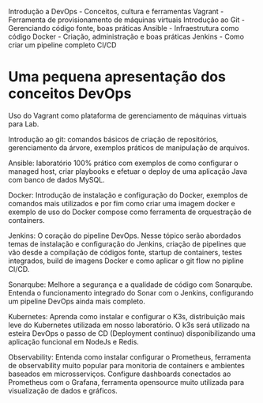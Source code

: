 Introdução a DevOps - Conceitos, cultura e ferramentas
Vagrant - Ferramenta de provisionamento de máquinas virtuais
Introdução ao Git - Gerenciando código fonte, boas práticas
Ansible - Infraestrutura como código
Docker - Criação, administração e boas práticas
Jenkins - Como criar um pipeline completo CI/CD



<h1> Uma pequena apresentação dos conceitos DevOps</h1> 

Uso do Vagrant como plataforma de gerenciamento de máquinas virtuais para Lab.

Introdução ao git: comandos básicos de criação de repositórios, gerenciamento da árvore, exemplos práticos de manipulação de arquivos.

Ansible: laboratório 100% prático com exemplos de como configurar o managed host, criar playbooks e efetuar o deploy de uma aplicação Java com banco de dados MySQL.

Docker: Introdução de instalação e configuração do Docker, exemplos de comandos mais utilizados e por fim como criar uma imagem docker e exemplo de uso do Docker compose como ferramenta de orquestração de containers.

Jenkins: O coração do pipeline DevOps. Nesse tópico serão abordados temas de instalação e configuração do Jenkins, criação de pipelines que vão desde a compilação de códigos fonte, startup de containers, testes integrados, build de imagens Docker e como aplicar o git flow no pipline CI/CD.

Sonarqube: Melhore a segurança e a qualidade de código com Sonarqube. Entenda o funcionamento integrado do Sonar com o Jenkins, configurando um pipeline DevOps ainda mais completo.

Kubernetes: Aprenda como instalar e configurar o K3s, distribuição mais leve do Kubernetes utilizada em nosso laboratório. O k3s será utilizado na esteira DevOps o passo de CD (Deployment continuo) disponibilizando uma aplicação funcional em NodeJs e Redis.

Observability: Entenda como instalar configurar o Prometheus, ferramenta de observability muito popular para monitoria de containers e ambientes baseados em microsserviços. Configure dashboards conectados ao Prometheus com o Grafana, ferramenta opensource muito utilizada para visualização de dados e gráficos.
